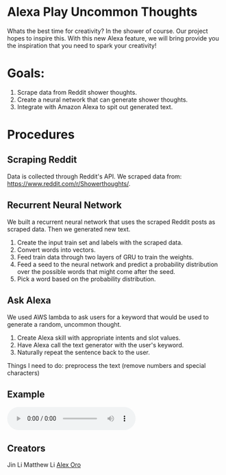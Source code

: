 # Alexa Play Uncommon Thoughts

Whats the best time for creativity? In the shower of course. Our project hopes to inspire this. With this new Alexa feature, we will bring provide you the inspiration that you need to spark your creativity!


# Goals:

1. Scrape data from Reddit shower thoughts.
2. Create a neural network that can generate shower thoughts.
3. Integrate with Amazon Alexa to spit out generated text.

# Procedures


## Scraping Reddit 

Data is collected through Reddit's API. We scraped data from: https://www.reddit.com/r/Showerthoughts/.

## Recurrent Neural Network

We built a recurrent neural network that uses the scraped Reddit posts as scraped data. Then we generated new text.

1. Create the input train set and labels with the scraped data.
2. Convert words into vectors.
3. Feed train data through two layers of GRU to train the weights.
4. Feed a seed to the neural network and predict a probability distribution over the possible words that might come after the seed.
5. Pick a word based on the probability distribution.

## Ask Alexa

We used AWS lambda to ask users for a keyword that would be used to generate a random, uncommon thought.

1. Create Alexa skill with appropriate intents and slot values.
2. Have Alexa call the text generator with the user's keyword.
3. Naturally repeat the sentence back to the user.
 
Things I need to do:
preprocess the text (remove numbers and special characters)

## Example


<audio src="https://github.com/JinLi711/SubReddit-Generator/blob/master/UT.mp3" controls preload></audio>

## Creators

Jin Li
Matthew Li
[Alex Oro](https://github.com/alexoro412)
